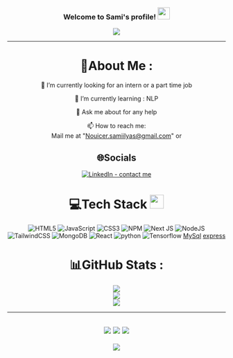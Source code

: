 <h3 align="center">
  Welcome to Sami's profile!
  <img src="https://media.giphy.com/media/hvRJCLFzcasrR4ia7z/giphy.gif" width="28">
</h3>
<p align="center">
  <a href="https://github.com/CodeWhiteWeb/CodeWhiteWeb"><img src="https://readme-typing-svg.herokuapp.com?color=%2336BCF7&center=true&vCenter=true&lines=Hi+%2C+welcome+to+my+Github+page;I+am+CodeWhiteWeb;I+am+a+High+school+student;Web+Dev;Game+Dev;Bot+Dev;Crypto+Lover+%3C3"></a>
</p>

---
<div align="center">
  
# 💫About Me :
🔭 I’m currently looking for an intern or a part time job
  
🌱 I’m currently learning : NLP

  💬 Ask me about for any help

  📫 How to reach me:  
  Mail me at "Nouicer.samiilyas@gmail.com" or 


## 🌐Socials
[![LinkedIn - contact me](https://img.shields.io/badge/LinkedIn-contact_me-0A66C2?logo=linkedin)](https://www.linkedin.com/in/sami-ilyas-nouicer-7bba61314/)

# 💻Tech Stack <img src = "https://media2.giphy.com/media/QssGEmpkyEOhBCb7e1/giphy.gif?cid=ecf05e47a0n3gi1bfqntqmob8g9aid1oyj2wr3ds3mg700bl&rid=giphy.gif" width = 32px> 
![HTML5](https://img.shields.io/badge/html5-%23E34F26.svg?style=for-the-badge&logo=html5&logoColor=white) ![JavaScript](https://img.shields.io/badge/javascript-%23323330.svg?style=for-the-badge&logo=javascript&logoColor=%23F7DF1E) ![CSS3](https://img.shields.io/badge/css3-%231572B6.svg?style=for-the-badge&logo=css3&logoColor=white)  ![NPM](https://img.shields.io/badge/NPM-%23000000.svg?style=for-the-badge&logo=npm&logoColor=white) ![Next JS](https://img.shields.io/badge/Next-black?style=for-the-badge&logo=next.js&logoColor=white) ![NodeJS](https://img.shields.io/badge/node.js-6DA55F?style=for-the-badge&logo=node.js&logoColor=white)  ![TailwindCSS](https://img.shields.io/badge/tailwindcss-%2338B2AC.svg?style=for-the-badge&logo=tailwind-css&logoColor=white)  ![MongoDB](https://img.shields.io/badge/MongoDB-%234ea94b.svg?style=for-the-badge&logo=mongodb&logoColor=white) ![React](https://img.shields.io/badge/react-%233d85c6.svg?style=for-the-badge&logo=react&logoColor=white)  ![python](https://img.shields.io/badge/python-%23f1c232.svg?style=for-the-badge&logo=pyton&logoColor=white)  ![Tensorflow](https://img.shields.io/badge/tensorflow-%23FF6F00.svg?style=for-the-badge&logo=tensorflow&logoColor=white) [MySql](https://img.shields.io/badge/mysql-%234479A1.svg?style=for-the-badge&logo=mysql&logoColor=white) [express](https://img.shields.io/badge/express-%23000000.svg?style=for-the-badge&logo=express&logoColor=white) 
# 📊GitHub Stats :
![](https://github-readme-stats.vercel.app/api?username=SamiIlyas-Nouicer&theme=radical&hide_border=false&include_all_commits=false&count_private=false)<br/>
![](https://github-readme-streak-stats.herokuapp.com/?user=SamiIlyas-Nouicer&theme=radical&hide_border=false)<br/>
![](https://github-readme-stats.vercel.app/api/top-langs/?username=SamiIlyas-Nouicer&theme=radical&hide_border=false&include_all_commits=false&count_private=false&layout=compact)






---
![](https://forthebadge.com/images/badges/powered-by-black-magic.svg)
![](http://ForTheBadge.com/images/badges/built-by-developers.svg)
![](https://forthebadge.com/images/badges/uses-brains.svg)
---
![](https://komarev.com/ghpvc/?username=CodeWhiteWeb&label=Visitors+Count&color=brightgreen)
</div>
